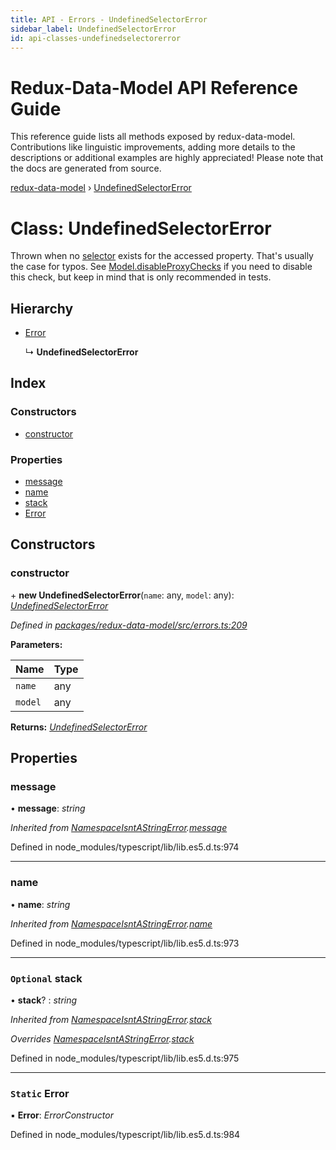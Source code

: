 ```yaml
---
title: API - Errors - UndefinedSelectorError
sidebar_label: UndefinedSelectorError
id: api-classes-undefinedselectorerror
---
```


# Redux-Data-Model API Reference Guide

This reference guide lists all methods exposed by redux-data-model. Contributions like linguistic improvements, adding
more details to the descriptions or additional examples are highly appreciated! Please note that the docs are
generated from source.

[redux-data-model](../README.md) › [UndefinedSelectorError](undefinedselectorerror.md)

# Class: UndefinedSelectorError

Thrown when no [selector](../interfaces/modeloptions.md#optional-selectors) exists for the accessed property.
That's usually the case for typos. See [Model.disableProxyChecks](model.md#static-disableproxychecks) if you need to disable this check,
but keep in mind that is only recommended in tests.

## Hierarchy

* [Error](namespaceisntastringerror.md#static-error)

  ↳ **UndefinedSelectorError**

## Index

### Constructors

* [constructor](undefinedselectorerror.md#constructor)

### Properties

* [message](undefinedselectorerror.md#message)
* [name](undefinedselectorerror.md#name)
* [stack](undefinedselectorerror.md#optional-stack)
* [Error](undefinedselectorerror.md#static-error)

## Constructors

###  constructor

\+ **new UndefinedSelectorError**(`name`: any, `model`: any): *[UndefinedSelectorError](undefinedselectorerror.md)*

*Defined in [packages/redux-data-model/src/errors.ts:209](https://github.com/kayak/redux-data-model/blob/1e00ebf/packages/redux-data-model/src/errors.ts#L209)*

**Parameters:**

Name | Type |
------ | ------ |
`name` | any |
`model` | any |

**Returns:** *[UndefinedSelectorError](undefinedselectorerror.md)*

## Properties

###  message

• **message**: *string*

*Inherited from [NamespaceIsntAStringError](namespaceisntastringerror.md).[message](namespaceisntastringerror.md#message)*

Defined in node_modules/typescript/lib/lib.es5.d.ts:974

___

###  name

• **name**: *string*

*Inherited from [NamespaceIsntAStringError](namespaceisntastringerror.md).[name](namespaceisntastringerror.md#name)*

Defined in node_modules/typescript/lib/lib.es5.d.ts:973

___

### `Optional` stack

• **stack**? : *string*

*Inherited from [NamespaceIsntAStringError](namespaceisntastringerror.md).[stack](namespaceisntastringerror.md#optional-stack)*

*Overrides [NamespaceIsntAStringError](namespaceisntastringerror.md).[stack](namespaceisntastringerror.md#optional-stack)*

Defined in node_modules/typescript/lib/lib.es5.d.ts:975

___

### `Static` Error

▪ **Error**: *ErrorConstructor*

Defined in node_modules/typescript/lib/lib.es5.d.ts:984
